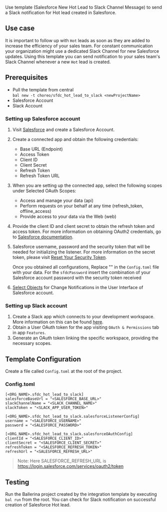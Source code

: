 Use template (Salesforce New Hot Lead to Slack Channel Message) to send a Slack notification for Hot lead created in Salesforce.

## Use case
It is important to follow up with `Hot` leads as soon as they are added to increase the efficiency of your sales team. 
For constant communication your organization might use a dedicated Slack Channel for new Salesforce updates. Using this 
template you can send notification to your sales team's Slack Channel whenever a new `Hot` lead is created. 

## Prerequisites
* Pull the template from central  
  `bal new -t choreo/sfdc_hot_lead_to_slack <newProjectName>`
* Salesforce Account 
* Slack Account

### Setting up Salesforce account

1. Visit [Salesforce](https://www.salesforce.com/) and create a Salesforce Account.
2. Create a connected app and obtain the following credentials:
    *   Base URL (Endpoint)
    *   Access Token
    *   Client ID
    *   Client Secret
    *   Refresh Token
    *   Refresh Token URL
3. When you are setting up the connected app, select the following scopes under Selected OAuth Scopes:
    *   Access and manage your data (api)
    *   Perform requests on your behalf at any time (refresh_token, offline_access)
    *   Provide access to your data via the Web (web)
4. Provide the client ID and client secret to obtain the refresh token and access token. For more information on
   obtaining OAuth2 credentials, go to [Salesforce documentation](https://help.salesforce.com/articleView?id=remoteaccess_authenticate_overview.htm).
5.  Salesforce username, password and the security token that will be needed for initializing the listener.
    For more information on the secret token, please visit [Reset Your Security Token](https://help.salesforce.com/articleView?id=user_security_token.htm&type=5).

    Once you obtained all configurations, Replace "" in the `Config.toml` file with your data. For the `sfdcPassword` insert
    the combination of your Salesforce account password with the security token received
6. [Select Objects](https://developer.salesforce.com/docs/atlas.en-us.change_data_capture.meta/change_data_capture/cdc_select_objects.htm) for Change Notifications in the User Interface of Salesforce account.

### Setting up Slack account
1. Create a Slack app which connects to your development workspace. More information on this can be found [here](https://api.slack.com/start).
2. Obtain a User OAuth token for the app visiting `OAuth & Permissions` tab in app `Features`.
3. Generate an OAuth token linking the specific workspace, providing the necessary scopes.

## Template Configuration
Create a file called `Config.toml` at the root of the project.

### Config.toml
```
[<ORG_NAME>.sfdc_hot_lead_to_slack]
salesforceBaseUrl = "<SALESFORCE_BASE_URL>"
slackChannelName = "<SLACK_CHANNEL_NAME>"  
slackToken = "<SLACK_APP_USER_TOKEN>" 

[<ORG_NAME>.sfdc_hot_lead_to_slack.salesforceListenerConfig]
username = "<SALESFORCE_USERNAME>"
password = "<SALESFORCE_PASSWORD>"

[<ORG_NAME>.sfdc_hot_lead_to_slack.salesforceOAuthConfig]
clientId = "<SALESFORCE_CLIENT_ID>"
clientSecret = "<SALESFORCE_CLIENT_SECRET>"
refreshToken = "<SALESFORCE_REFRESH_TOKEN>"
refreshUrl = "<SALESFORCE_REFRESH_URL>"
```
> Note: Here SALESFORCE_REFRESH_URL is https://login.salesforce.com/services/oauth2/token

## Testing
Run the Ballerina project created by the integration template by executing `bal run` from the root.
You can check for Slack notification on successful creation of Salesforce Hot lead.
